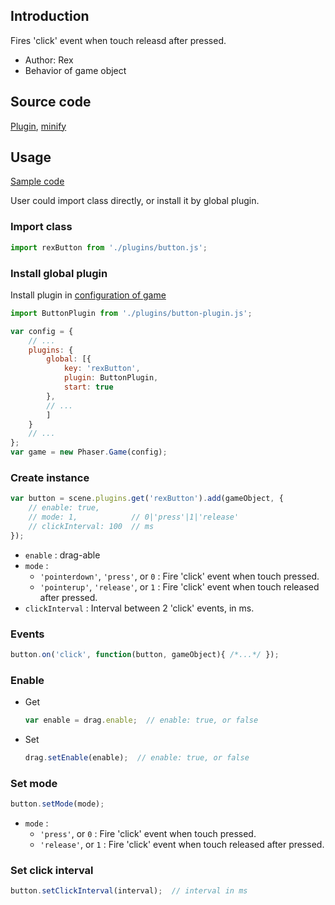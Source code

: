 ## Introduction

Fires 'click' event when touch releasd after pressed.

- Author: Rex
- Behavior of game object

## Source code

[Plugin](https://github.com/rexrainbow/phaser3-rex-notes/blob/master/plugins/button-plugin.js), [minify](https://github.com/rexrainbow/phaser3-rex-notes/blob/master/plugins/dist/rexbuttonplugin.min.js)

## Usage

[Sample code](https://github.com/rexrainbow/phaser3-rex-notes/tree/master/examples/button)

User could import class directly, or install it by global plugin.

### Import class

```javascript
import rexButton from './plugins/button.js';
```

### Install global plugin

Install plugin in [configuration of game](game.md#configuration)

```javascript
import ButtonPlugin from './plugins/button-plugin.js';

var config = {
    // ...
    plugins: {
        global: [{
            key: 'rexButton',
            plugin: ButtonPlugin,
            start: true
        },
        // ...
        ]
    }
    // ...
};
var game = new Phaser.Game(config);
```

### Create instance

```javascript
var button = scene.plugins.get('rexButton').add(gameObject, {
    // enable: true,
    // mode: 1,            // 0|'press'|1|'release'
    // clickInterval: 100  // ms
});
```

- `enable` : drag-able
- `mode` :
    - `'pointerdown'`, `'press'`, or `0` : Fire 'click' event when touch pressed.
    - `'pointerup'`, `'release'`, or `1` : Fire 'click' event when touch released after pressed.
- `clickInterval` : Interval between 2 'click' events, in ms.

### Events

```javascript
button.on('click', function(button, gameObject){ /*...*/ });
```

### Enable

- Get
    ```javascript
    var enable = drag.enable;  // enable: true, or false
    ```
- Set
    ```javascript
    drag.setEnable(enable);  // enable: true, or false
    ```

### Set mode

```javascript
button.setMode(mode);
```

- `mode` :
    - `'press'`, or `0` : Fire 'click' event when touch pressed.
    - `'release'`, or `1` : Fire 'click' event when touch released after pressed.

### Set click interval

```javascript
button.setClickInterval(interval);  // interval in ms
```